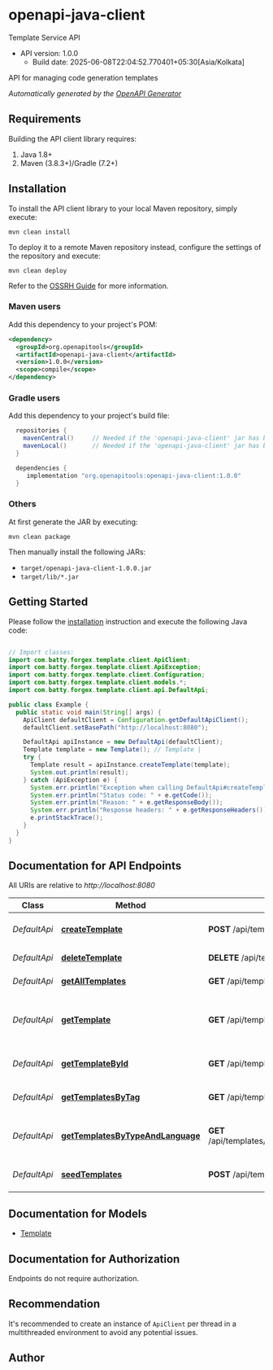 # openapi-java-client

Template Service API
- API version: 1.0.0
  - Build date: 2025-06-08T22:04:52.770401+05:30[Asia/Kolkata]

API for managing code generation templates


*Automatically generated by the [OpenAPI Generator](https://openapi-generator.tech)*


## Requirements

Building the API client library requires:
1. Java 1.8+
2. Maven (3.8.3+)/Gradle (7.2+)

## Installation

To install the API client library to your local Maven repository, simply execute:

```shell
mvn clean install
```

To deploy it to a remote Maven repository instead, configure the settings of the repository and execute:

```shell
mvn clean deploy
```

Refer to the [OSSRH Guide](http://central.sonatype.org/pages/ossrh-guide.html) for more information.

### Maven users

Add this dependency to your project's POM:

```xml
<dependency>
  <groupId>org.openapitools</groupId>
  <artifactId>openapi-java-client</artifactId>
  <version>1.0.0</version>
  <scope>compile</scope>
</dependency>
```

### Gradle users

Add this dependency to your project's build file:

```groovy
  repositories {
    mavenCentral()     // Needed if the 'openapi-java-client' jar has been published to maven central.
    mavenLocal()       // Needed if the 'openapi-java-client' jar has been published to the local maven repo.
  }

  dependencies {
     implementation "org.openapitools:openapi-java-client:1.0.0"
  }
```

### Others

At first generate the JAR by executing:

```shell
mvn clean package
```

Then manually install the following JARs:

* `target/openapi-java-client-1.0.0.jar`
* `target/lib/*.jar`

## Getting Started

Please follow the [installation](#installation) instruction and execute the following Java code:

```java

// Import classes:
import com.batty.forgex.template.client.ApiClient;
import com.batty.forgex.template.client.ApiException;
import com.batty.forgex.template.client.Configuration;
import com.batty.forgex.template.client.models.*;
import com.batty.forgex.template.client.api.DefaultApi;

public class Example {
  public static void main(String[] args) {
    ApiClient defaultClient = Configuration.getDefaultApiClient();
    defaultClient.setBasePath("http://localhost:8080");

    DefaultApi apiInstance = new DefaultApi(defaultClient);
    Template template = new Template(); // Template | 
    try {
      Template result = apiInstance.createTemplate(template);
      System.out.println(result);
    } catch (ApiException e) {
      System.err.println("Exception when calling DefaultApi#createTemplate");
      System.err.println("Status code: " + e.getCode());
      System.err.println("Reason: " + e.getResponseBody());
      System.err.println("Response headers: " + e.getResponseHeaders());
      e.printStackTrace();
    }
  }
}

```

## Documentation for API Endpoints

All URIs are relative to *http://localhost:8080*

Class | Method | HTTP request | Description
------------ | ------------- | ------------- | -------------
*DefaultApi* | [**createTemplate**](docs/DefaultApi.md#createTemplate) | **POST** /api/templates | Create a new template
*DefaultApi* | [**deleteTemplate**](docs/DefaultApi.md#deleteTemplate) | **DELETE** /api/templates/{id} | Delete template
*DefaultApi* | [**getAllTemplates**](docs/DefaultApi.md#getAllTemplates) | **GET** /api/templates | Get all templates
*DefaultApi* | [**getTemplate**](docs/DefaultApi.md#getTemplate) | **GET** /api/templates/search | Search template by name, type, and language
*DefaultApi* | [**getTemplateById**](docs/DefaultApi.md#getTemplateById) | **GET** /api/templates/{id} | Get template by ID
*DefaultApi* | [**getTemplatesByTag**](docs/DefaultApi.md#getTemplatesByTag) | **GET** /api/templates/tag/{tag} | Get templates by tag
*DefaultApi* | [**getTemplatesByTypeAndLanguage**](docs/DefaultApi.md#getTemplatesByTypeAndLanguage) | **GET** /api/templates/type/{type}/language/{language} | Get templates by type and language
*DefaultApi* | [**seedTemplates**](docs/DefaultApi.md#seedTemplates) | **POST** /api/templates/seed | Seed default templates


## Documentation for Models

 - [Template](docs/Template.md)


<a id="documentation-for-authorization"></a>
## Documentation for Authorization

Endpoints do not require authorization.


## Recommendation

It's recommended to create an instance of `ApiClient` per thread in a multithreaded environment to avoid any potential issues.

## Author



